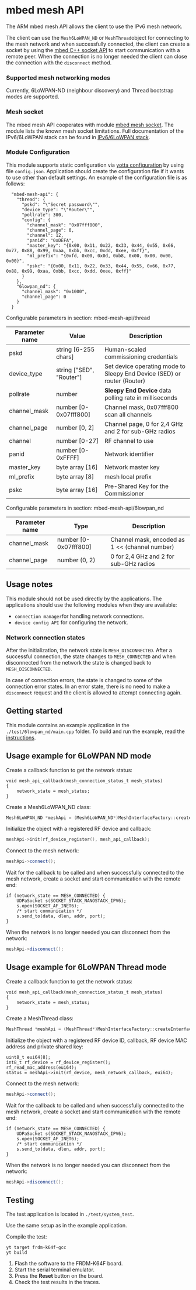 # mbed mesh API
The ARM mbed mesh API allows the client to use the IPv6 mesh network.

The client can use the `Mesh6LoWPAN_ND` or `MeshThread`object for connecting to the 
mesh network and when successfully connected, the client can create a socket by 
using the [mbed C++ socket API](https://github.com/ARMmbed/sockets) to start 
communication with a remote peer. When the connection is no longer needed the client 
can close the connection with the `disconnect` method.

### Supported mesh networking modes
Currently, 6LoWPAN-ND (neighbour discovery) and Thread bootstrap modes are supported.

### Mesh socket
The mbed mesh API cooperates with module [mbed mesh socket](https://github.com/ARMmbed/sal-iface-6lowpan). 
The module lists the known mesh socket limitations. Full documentation of the IPv6/6LoWPAN 
stack can be found in [IPv6/6LoWPAN stack](https://github.com/ARMmbed/sal-stack-nanostack).

### Module Configuration

This module supports static configuration via [yotta configuration](#http://yottadocs.mbed.com/reference/config.html) by using file `config.json`. Application should create the configuration file if it wants to use other than default settings. An example of the configuration file is as follows:

```
  "mbed-mesh-api": {
    "thread": {
      "pskd": "\"Secret password\"",
      "device_type": "\"Router\"",
      "pollrate": 300,
      "config": {
        "channel_mask": "0x07fff800",
        "channel_page": 0,
        "channel": 12,
        "panid": "0xDEFA",
        "master_key": "{0x00, 0x11, 0x22, 0x33, 0x44, 0x55, 0x66, 0x77, 0x88, 0x99, 0xaa, 0xbb, 0xcc, 0xdd, 0xee, 0xff}",
        "ml_prefix": "{0xfd, 0x00, 0x0d, 0xb8, 0x00, 0x00, 0x00, 0x00}",    
        "pskc": "{0x00, 0x11, 0x22, 0x33, 0x44, 0x55, 0x66, 0x77, 0x88, 0x99, 0xaa, 0xbb, 0xcc, 0xdd, 0xee, 0xff}"
      }
    },
    "6lowpan_nd": {
      "channel_mask": "0x1000",
      "channel_page": 0
    }
  }
```

Configurable parameters in section: mbed-mesh-api/thread

| Parameter name  | Value         | Description |
| --------------- | ------------- | ----------- |
| pskd            | string [6-255 chars] | Human-scaled commissioning credentials |
| device_type     | string ["SED", "Router"] | Set device operating mode to Sleepy End Device (SED) or router (Router) |
| pollrate        | number | **Sleepy End Device** data polling rate in milliseconds |
| channel_mask    | number [0-0x07fff800] | Channel mask, 0x07fff800 scan all channels |
| channel_page    | number [0, 2]| Channel page, 0 for 2,4 GHz and 2 for sub-GHz radios |
| channel         | number [0-27] | RF channel to use |
| panid           | number [0-0xFFFF] | Network identifier |
| master_key      | byte array [16]| Network master key|
| ml_prefix       | byte array [8] | mesh local prefix |
| pskc            | byte array [16] | Pre-Shared Key for the Commissioner |

Configurable parameters in section: mbed-mesh-api/6lowpan_nd

| Parameter name  | Type     | Description |
| --------------- | ---------| ----------- |
| channel_mask    | number [0-0x07fff800] | Channel mask, encoded as 1 << (channel number) |
| channel_page    | number (0, 2) | 0 for 2,4 GHz and 2 for sub-GHz radios |


## Usage notes
This module should not be used directly by the applications. The applications should 
use the following modules when they are available:

* `connection manager`for handling network connections.
* `device config API` for configuring the network.

### Network connection states
After the initialization, the network state is `MESH_DISCONNECTED`. After a successful connection, 
the state changes to `MESH_CONNECTED` and when disconnected from the network the 
state is changed back to `MESH_DISCONNECTED`.

In case of connection errors, the state is changed to some of the connection error 
states. In an error state, there is no need to make a `disconnect` request and the
client is allowed to attempt connecting again.

## Getting started
This module contains an example application in the `./test/6lowpan_nd/main.cpp` folder. 
To build and run the example, read the [instructions](https://github.com/ARMmbed/mbed-mesh-api/tree/master/test/6lowpan_nd).

## Usage example for 6LoWPAN ND mode

Create a callback function to get the network status:
```
void mesh_api_callback(mesh_connection_status_t mesh_status)
{
    network_state = mesh_status;
}
```
Create a Mesh6LoWPAN_ND class:
```C++
Mesh6LoWPAN_ND *meshApi = (Mesh6LoWPAN_ND*)MeshInterfaceFactory::createInterface(MESH_TYPE_6LOWPAN_ND);
```
Initialize the object with a registered RF device and callback:
```C++
meshApi->init(rf_device_register(), mesh_api_callback);
```
Connect to the mesh network:
```C++
meshApi->connect();
```
Wait for the callback to be called and when successfully connected to the mesh network, create a socket and 
start communication with the remote end:
```
if (network_state == MESH_CONNECTED) {
    UDPaSocket s(SOCKET_STACK_NANOSTACK_IPV6);
    s.open(SOCKET_AF_INET6);
	/* start communication */
	s.send_to(data, dlen, addr, port);
}

```
When the network is no longer needed you can disconnect from the network:
```C++
meshApi->disconnect();
```

## Usage example for 6LoWPAN Thread mode

Create a callback function to get the network status:
```
void mesh_api_callback(mesh_connection_status_t mesh_status)
{
    network_state = mesh_status;
}
```
Create a MeshThread class:
```C++
MeshThread *meshApi = (MeshThread*)MeshInterfaceFactory::createInterface(MESH_TYPE_THREAD);
```
Initialize the object with a registered RF device ID, callback, RF device MAC address and private shared key:
```
uint8_t eui64[8];
int8_t rf_device = rf_device_register();
rf_read_mac_address(eui64);
status = meshApi->init(rf_device, mesh_network_callback, eui64);
```
Connect to the mesh network:
```C++
meshApi->connect();
```
Wait for the callback to be called and when successfully connected to the mesh network, create a socket and 
start communication with the remote end:
```
if (network_state == MESH_CONNECTED) {
    UDPaSocket s(SOCKET_STACK_NANOSTACK_IPV6);
    s.open(SOCKET_AF_INET6);
	/* start communication */
	s.send_to(data, dlen, addr, port);
}

```
When the network is no longer needed you can disconnect from the network:
```C++
meshApi->disconnect();
```

## Testing
The test application is located in `./test/system_test`.

Use the same setup as in the example application. 

Compile the test:
```
yt target frdm-k64f-gcc
yt build
```
1. Flash the software to the FRDM-K64F board.
2. Start the serial terminal emulator.
3. Press the **Reset** button on the board.
4. Check the test results in the traces.

